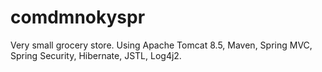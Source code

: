 # comdmnokyspr
Very small grocery store. Using Apache Tomcat 8.5, Maven, Spring MVC, Spring Security, Hibernate, JSTL, Log4j2.
